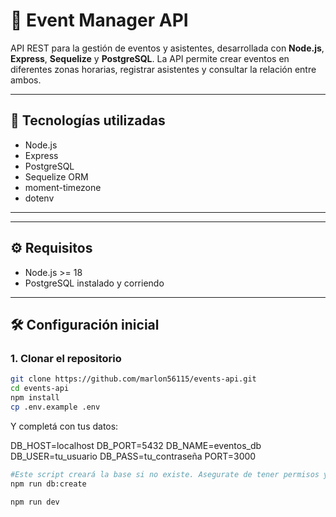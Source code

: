 # 📅 Event Manager API

API REST para la gestión de eventos y asistentes, desarrollada con **Node.js**, **Express**, **Sequelize** y **PostgreSQL**. La API permite crear eventos en diferentes zonas horarias, registrar asistentes y consultar la relación entre ambos.

---

## 🚀 Tecnologías utilizadas

- Node.js
- Express
- PostgreSQL
- Sequelize ORM
- moment-timezone
- dotenv

---

---

## ⚙️ Requisitos

- Node.js >= 18
- PostgreSQL instalado y corriendo

---

## 🛠️ Configuración inicial

### 1. Clonar el repositorio

```bash
git clone https://github.com/marlon56115/events-api.git
cd events-api
npm install
cp .env.example .env

```
Y completá con tus datos:

DB_HOST=localhost
DB_PORT=5432
DB_NAME=eventos_db
DB_USER=tu_usuario
DB_PASS=tu_contraseña
PORT=3000

```bash
#Este script creará la base si no existe. Asegurate de tener permisos y que el usuario tenga acceso.
npm run db:create

npm run dev

```